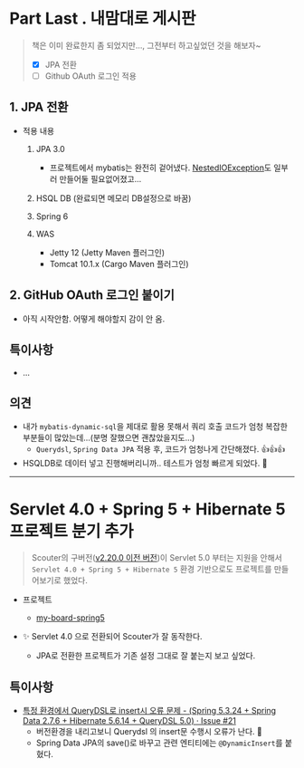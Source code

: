 # Part Last . 내맘대로 게시판

> 책은 이미 완료한지 좀 되었지만..., 그전부터 하고싶었던 것을 해보자~
>
> - [x] JPA 전환
> - [ ] Github OAuth 로그인 적용



## 1. JPA 전환

* 적용 내용

  1. JPA 3.0
     * 프로젝트에서 mybatis는 완전히 겉어냈다. [NestedIOException](https://github.com/mybatis/spring/pull/663)도 일부러 만들어둘 필요없어졌고...
  2. HSQL DB (완료되면 메모리 DB설정으로 바꿈)

  3. Spring 6
  4. WAS
     * Jetty 12 (Jetty Maven 플러그인)
     * Tomcat 10.1.x  (Cargo Maven 플러그인)





## 2. GitHub OAuth 로그인 붙이기

* 아직 시작안함. 어떻게 해야할지 감이 안 옴.





## 특이사항

* ...



## 의견

* 내가 `mybatis-dynamic-sql`을 제대로 활용 못해서 쿼리 호출 코드가 엄청 복잡한 부분들이 많았는데...(분명 잘했으면 괜찮았을지도...)
  *  `Querydsl`, `Spring Data JPA` 적용 후, 코드가 엄청나게 간단해졌다. 👍👍👍
* HSQLDB로 데이터 넣고 진행해버리니까.. 테스트가 엄청 빠르게 되었다. 🎉



---

# Servlet 4.0 + Spring 5 + Hibernate 5 프로젝트 분기 추가

>  Scouter의 구버전([v2.20.0 이전 버전](https://github.com/scouter-project/scouter/releases/tag/v2.20.0))이 Servlet 5.0 부터는 지원을 안해서 `Servlet 4.0 + Spring 5 + Hibernate 5` 환경 기반으로도 프로젝트를 만들어보기로 했었다.

* 프로젝트
  * [my-board-spring5](my-board-spring5)

* ✨ Servlet 4.0 으로 전환되어 Scouter가 잘 동작한다.
  * JPA로 전환한 프로젝트가 기존 설정 그대로 잘 붙는지 보고 싶었다.



## 특이사항

* [특정 환경에서 QueryDSL로 insert시 오류 문제 - (Spring 5.3.24 + Spring Data 2.7.6 + Hibernate 5.6.14 + QueryDSL 5.0) · Issue #21](https://github.com/fp024/learning-spring-web-project-by-code/issues/21)
  * 버전환경을 내리고보니 Querydsl 의 insert문 수행시 오류가 난다. 🎃
  * Spring Data JPA의 save()로 바꾸고 관련 엔티티에는 `@DynamicInsert`를 붙혔다.

